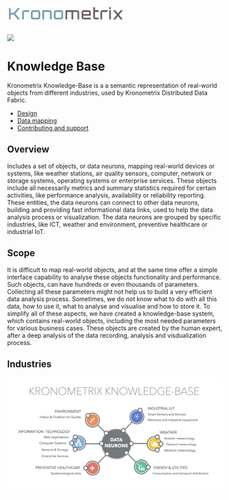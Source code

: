 <img src="/docs/img/k-logo.png" align="left" height="35" width="275" />
<br/><br/>
<br/>

[![](https://img.shields.io/static/v1.svg?label=license&message=BSD3&color=blue)](LICENSE)


# Knowledge Base

Kronometrix Knowledge-Base is a a semantic representation of real-world objects from different industries, used by Kronometrix Distributed Data Fabric.

* [Design](docs/design.md)
* [Data mapping](docs/mapping.md)
* [Contributing and support](docs/contributing.md)

## Overview
Includes a set of objects, or data neurons, mapping real-world devices or systems, like weather stations, air quality sensors, computer, network or storage systems, operating systems or enterprise services. These objects include all necessarily metrics and summary statistics required for certain activities, like performance analysis, availability or reliability reporting. These entities, the data neurons can connect to other data neurons, building and providing fast informational data links, used to help the data analysis process or visualization. The data neurons are grouped by specific industries, like ICT, weather and environment, preventive healthcare or industrial IoT.

## Scope
It is difficult to map real-world objects, and at the same time offer a simple interface capability to analyse these objects functionality and performance. Such objects, can have hundreds or even thousands of parameters. Collecting all these parameters might not help us to build a very efficient data analysis process. Sometimes, we do not know what to do with all this data, how to use it, what to analyse and visualise and how to store it. To simplify all of these aspects, we have created a knowledge-base system, which contains real-world objects, including the most needed parameters for various business cases. These objects are created by the human expert, after a deep analysis of the data recording, analysis and visdualization process. 

## Industries

![](/docs/img/kkb.png)

